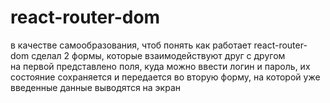 # react-router-dom
в качестве самообразования, чтоб понять как работает react-router-dom сделал 2 формы, которые взаимодействуют друг с другом  
на первой представлено поля, куда можно ввести логин и пароль, их состояние сохраняется и передается во вторую форму, на которой уже введенные данные выводятся на экран
